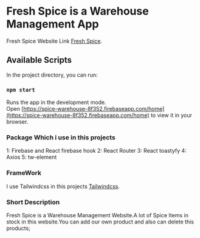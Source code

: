 # Fresh Spice is a Warehouse Management App

Fresh Spice Website Link [Fresh Spice](https://spice-warehouse-8f352.firebaseapp.com/home).

## Available Scripts

In the project directory, you can run:

### `npm start`

Runs the app in the development mode.\
Open [https://spice-warehouse-8f352.firebaseapp.com/home](https://spice-warehouse-8f352.firebaseapp.com/home) to view it in your browser.


### Package Which i use in this projects

1: Firebase and React firebase hook
2: React Router
3: React toastyfy
4: Axios
5: tw-element   


### FrameWork

I use Tailwindcss in this projects [Tailwindcss](https://tailwindcss.com/docs/installation).


### Short Description

Fresh Spice is a Warehouse Management Website.A lot of Spice Items in stock in this website.You can add our own product and also can delete this products;






